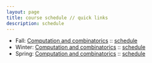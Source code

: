 ```yaml
---
layout: page
title: course schedule // quick links
description: schedule
---
```


* Fall: [Computation and combinatorics](fall.html) :: [schedule](fall_schedule.html)
* Winter: [Computation and combinatorics](winter.html) :: [schedule](winter_schedule.html)
* Spring: [Computation and combinatorics](spring.html) :: [schedule](spring_schedule.html)
